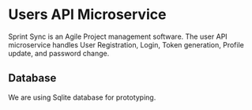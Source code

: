 # Users API Microservice
Sprint Sync is an Agile Project management software. 
The user API microservice handles User Registration, Login, Token generation, Profile update, and password change. 

## Database
We are using Sqlite database for prototyping.
